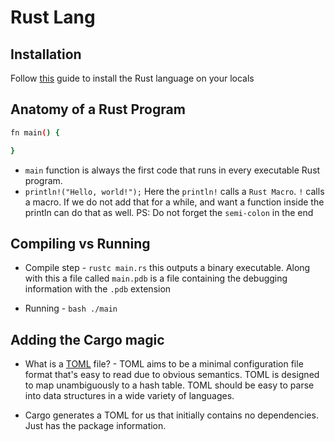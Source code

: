 # Rust Lang

## Installation

Follow [this](https://www.rust-lang.org/tools/install) guide to install the Rust language on your locals 

## Anatomy of a Rust Program

```bash
fn main() {

}
```
- `main` function is always the first code that runs in every executable Rust program.
- `println!("Hello, world!");` Here the `println!` calls a `Rust Macro`. `!` calls a macro. If we do not add that for a while, and want a function inside the println can do that as well.
PS: Do not forget the `semi-colon` in the end

## Compiling vs Running

* Compile step - `rustc main.rs` this outputs a binary executable. Along with this a file called `main.pdb` is a file containing the debugging information with the `.pdb` extension

* Running - ```bash
./main```

## Adding the Cargo magic

* What is a [TOML](https://toml.io/en/) file? - TOML aims to be a minimal configuration file format that's easy to read due to obvious semantics. TOML is designed to map unambiguously to a hash table. TOML should be easy to parse into data structures in a wide variety of languages.

* Cargo generates a TOML for us that initially contains no dependencies. Just has the package information.
